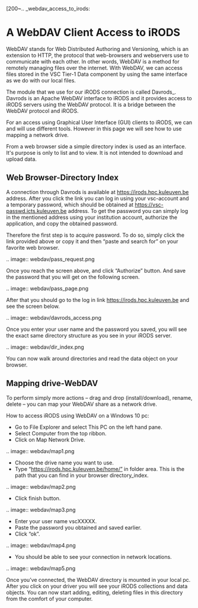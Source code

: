 [200~.. _webdav_access_to_irods:

A WebDAV Client Access to iRODS
===============================

WebDAV stands for Web Distributed Authoring and Versioning, which is an extension to HTTP, the protocol that web-browsers and webservers use to communicate with each other.
In other words, WebDAV is a method for remotely managing files over the internet. With WebDAV, we can access files stored in the VSC Tier-1 Data component by using the same interface as we do with our local files.

The module that we use for our iRODS connection is called Davrods_. Davrods is an Apache WebDAV interface to iRODS and it provides access to iRODS servers using the WebDAV protocol. It is a bridge between the WebDAV protocol and iRODS.

For an access using Graphical User Interface (GUI) clients to iRODS, we can and will use different tools. However in this page we will see how to use mapping a network drive.

From a web browser side a simple directory index is used as an interface. It's purpose is only to list and to view. It is not intended to download and upload data.

Web Browser-Directory Index
---------------------------

A connection through Davrods is available at https://irods.hpc.kuleuven.be address. After you click the link you can log in using your vsc-account and a temporary password, which should be obtained at https://vsc-passwd.icts.kuleuven.be address.
To get the password you can simply log in the mentioned address using your institution account, authorize the application, and copy the obtained password.

Therefore the first step is to acquire password. To do so, simply click the link provided above or copy it and then “paste and search for” on your favorite web browser.

.. image:: webdav/pass_request.png

Once you reach the screen above, and click “Authorize” button. And save the password that you will get on the following screen.

.. image:: webdav/pass_page.png

After that you should go to the log in link https://irods.hpc.kuleuven.be and see the screen below.

.. image:: webdav/davrods_access.png

Once you enter your user name and the password you saved, you will see the exact same directory structure as you see in your iRODS server.

.. image:: webdav/dir_index.png

You can now walk around directories and read the data object on your browser.

Mapping drive-WebDAV
--------------------

To perform simply more actions – drag and drop (install/download), rename, delete –  you can map your WebDAV share as a network drive.

How to access iRODS using WebDAV on a Windows 10 pc:

- Go to File Explorer and select This PC on the left hand pane.
- Select Computer from the top ribbon.
- Click on Map Network Drive.

.. image:: webdav/map1.png

- Choose the drive name you want to use.
- Type “https://irods.hpc.kuleuven.be/home/” in folder area. This is the path that you can find in your browser directory_index.

.. image:: webdav/map2.png

- Click finish button.

.. image:: webdav/map3.png

- Enter your user name vscXXXXX.
- Paste the password you obtained and saved earlier.
- Click “ok”.

.. image:: webdav/map4.png

- You should be able to see your connection in network locations.

.. image:: webdav/map5.png

Once you’ve connected, the WebDAV directory is mounted in your local pc. After you click on your driver you will see your iRODS collections and data objects. You can now start adding, editing, deleting files in this directory from the comfort of your computer.

